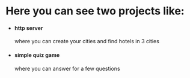 # Here you can see two projects like: 
* #### http server
    where you can create your cities and find hotels in 3 cities
* #### simple quiz game
    where you can answer for a few questions